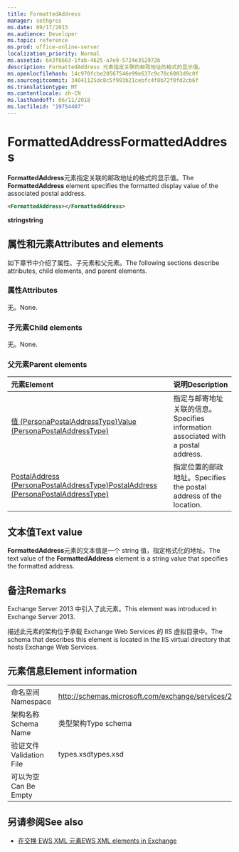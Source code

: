 ```yaml
---
title: FormattedAddress
manager: sethgros
ms.date: 09/17/2015
ms.audience: Developer
ms.topic: reference
ms.prod: office-online-server
localization_priority: Normal
ms.assetid: 643f8663-1fab-4625-a7e9-5724e352972b
description: FormattedAddress 元素指定关联的邮政地址的格式的显示值。
ms.openlocfilehash: 14c970fcbe20567546e99e637c9c78c6003d9c0f
ms.sourcegitcommit: 34041125dc8c5f993b21cebfc4f8b72f0fd2cb6f
ms.translationtype: MT
ms.contentlocale: zh-CN
ms.lasthandoff: 06/11/2018
ms.locfileid: "19754407"
---
```

# <a name="formattedaddress"></a><span data-ttu-id="b4e94-103">FormattedAddress</span><span class="sxs-lookup"><span data-stu-id="b4e94-103">FormattedAddress</span></span>

<span data-ttu-id="b4e94-104">**FormattedAddress**元素指定关联的邮政地址的格式的显示值。</span><span class="sxs-lookup"><span data-stu-id="b4e94-104">The **FormattedAddress** element specifies the formatted display value of the associated postal address.</span></span> 
  
```XML
<FormattedAddress></FormattedAddress>
```

 <span data-ttu-id="b4e94-105">**string**</span><span class="sxs-lookup"><span data-stu-id="b4e94-105">**string**</span></span>
## <a name="attributes-and-elements"></a><span data-ttu-id="b4e94-106">属性和元素</span><span class="sxs-lookup"><span data-stu-id="b4e94-106">Attributes and elements</span></span>

<span data-ttu-id="b4e94-107">如下章节中介绍了属性、子元素和父元素。</span><span class="sxs-lookup"><span data-stu-id="b4e94-107">The following sections describe attributes, child elements, and parent elements.</span></span>
  
### <a name="attributes"></a><span data-ttu-id="b4e94-108">属性</span><span class="sxs-lookup"><span data-stu-id="b4e94-108">Attributes</span></span>

<span data-ttu-id="b4e94-109">无。</span><span class="sxs-lookup"><span data-stu-id="b4e94-109">None.</span></span>
  
### <a name="child-elements"></a><span data-ttu-id="b4e94-110">子元素</span><span class="sxs-lookup"><span data-stu-id="b4e94-110">Child elements</span></span>

<span data-ttu-id="b4e94-111">无。</span><span class="sxs-lookup"><span data-stu-id="b4e94-111">None.</span></span>
  
### <a name="parent-elements"></a><span data-ttu-id="b4e94-112">父元素</span><span class="sxs-lookup"><span data-stu-id="b4e94-112">Parent elements</span></span>

|<span data-ttu-id="b4e94-113">**元素**</span><span class="sxs-lookup"><span data-stu-id="b4e94-113">**Element**</span></span>|<span data-ttu-id="b4e94-114">**说明**</span><span class="sxs-lookup"><span data-stu-id="b4e94-114">**Description**</span></span>|
|:-----|:-----|
|[<span data-ttu-id="b4e94-115">值 (PersonaPostalAddressType)</span><span class="sxs-lookup"><span data-stu-id="b4e94-115">Value (PersonaPostalAddressType)</span></span>](value-personapostaladdresstype.md) <br/> |<span data-ttu-id="b4e94-116">指定与邮寄地址关联的信息。</span><span class="sxs-lookup"><span data-stu-id="b4e94-116">Specifies information associated with a postal address.</span></span>  <br/> |
|[<span data-ttu-id="b4e94-117">PostalAddress (PersonaPostalAddressType)</span><span class="sxs-lookup"><span data-stu-id="b4e94-117">PostalAddress (PersonaPostalAddressType)</span></span>](postaladdress-personapostaladdresstype.md) <br/> |<span data-ttu-id="b4e94-118">指定位置的邮政地址。</span><span class="sxs-lookup"><span data-stu-id="b4e94-118">Specifies the postal address of the location.</span></span>  <br/> |
   
## <a name="text-value"></a><span data-ttu-id="b4e94-119">文本值</span><span class="sxs-lookup"><span data-stu-id="b4e94-119">Text value</span></span>

<span data-ttu-id="b4e94-120">**FormattedAddress**元素的文本值是一个 string 值，指定格式化的地址。</span><span class="sxs-lookup"><span data-stu-id="b4e94-120">The text value of the **FormattedAddress** element is a string value that specifies the formatted address.</span></span> 
  
## <a name="remarks"></a><span data-ttu-id="b4e94-121">备注</span><span class="sxs-lookup"><span data-stu-id="b4e94-121">Remarks</span></span>

<span data-ttu-id="b4e94-122">Exchange Server 2013 中引入了此元素。</span><span class="sxs-lookup"><span data-stu-id="b4e94-122">This element was introduced in Exchange Server 2013.</span></span>
  
<span data-ttu-id="b4e94-123">描述此元素的架构位于承载 Exchange Web Services 的 IIS 虚拟目录中。</span><span class="sxs-lookup"><span data-stu-id="b4e94-123">The schema that describes this element is located in the IIS virtual directory that hosts Exchange Web Services.</span></span>
  
## <a name="element-information"></a><span data-ttu-id="b4e94-124">元素信息</span><span class="sxs-lookup"><span data-stu-id="b4e94-124">Element information</span></span>

|||
|:-----|:-----|
|<span data-ttu-id="b4e94-125">命名空间</span><span class="sxs-lookup"><span data-stu-id="b4e94-125">Namespace</span></span>  <br/> |http://schemas.microsoft.com/exchange/services/2006/types  <br/> |
|<span data-ttu-id="b4e94-126">架构名称</span><span class="sxs-lookup"><span data-stu-id="b4e94-126">Schema Name</span></span>  <br/> |<span data-ttu-id="b4e94-127">类型架构</span><span class="sxs-lookup"><span data-stu-id="b4e94-127">Type schema</span></span>  <br/> |
|<span data-ttu-id="b4e94-128">验证文件</span><span class="sxs-lookup"><span data-stu-id="b4e94-128">Validation File</span></span>  <br/> |<span data-ttu-id="b4e94-129">types.xsd</span><span class="sxs-lookup"><span data-stu-id="b4e94-129">types.xsd</span></span>  <br/> |
|<span data-ttu-id="b4e94-130">可以为空</span><span class="sxs-lookup"><span data-stu-id="b4e94-130">Can Be Empty</span></span>  <br/> ||
   
## <a name="see-also"></a><span data-ttu-id="b4e94-131">另请参阅</span><span class="sxs-lookup"><span data-stu-id="b4e94-131">See also</span></span>



- [<span data-ttu-id="b4e94-132">在交换 EWS XML 元素</span><span class="sxs-lookup"><span data-stu-id="b4e94-132">EWS XML elements in Exchange</span></span>](ews-xml-elements-in-exchange.md)

